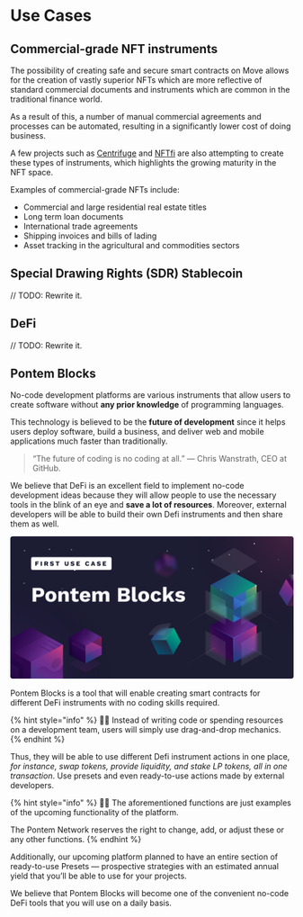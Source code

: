 # Use Cases

## Commercial-grade NFT instruments

The possibility of creating safe and secure smart contracts on Move allows for the creation of vastly superior NFTs which are more reflective of standard commercial documents and instruments which are common in the traditional finance world.

As a result of this, a number of manual commercial agreements and processes can be automated, resulting in a significantly lower cost of doing business.

A few projects such as [Centrifuge](https://medium.com/centrifuge/introducing-business-nfts-financial-business-documents-as-tokens-on-decentralized-networks-ec4b773f7ec5) and [NFTfi](https://nftfi.medium.com/the-nftfi-promissory-note-tokenizing-loans-as-nfts-erc721-e0dd9bbc7a8c) are also attempting to create these types of instruments, which highlights the growing maturity in the NFT space.

Examples of commercial-grade NFTs include:

* Commercial and large residential real estate titles
* Long term loan documents
* International trade agreements
* Shipping invoices and bills of lading
* Asset tracking in the agricultural and commodities sectors

## Special Drawing Rights (SDR) Stablecoin

// TODO: Rewrite it.

## DeFi

// TODO: Rewrite it.

## Pontem Blocks

No-code development platforms are various instruments that allow users to create software without **any prior knowledge** of programming languages.

This technology is believed to be the **future of development** since it helps users deploy software, build a business, and deliver web and mobile applications much faster than traditionally.

> “The future of coding is no coding at all.” 
> — Chris Wanstrath, CEO at GitHub.

We believe that DeFi is an excellent field to implement no-code development ideas because they will allow people to use the necessary tools in the blink of an eye and **save a lot of resources**. Moreover, external developers will be able to build their own Defi instruments and then share them as well.

![Pontem Blocks](/assets/illustrations/pontem_blocks.png "Pontem Blocks")

Pontem Blocks is a tool that will enable creating smart contracts for different DeFi instruments with no coding skills required.

{% hint style="info" %}
🧙‍♂️ Instead of writing code or spending resources on a development team, users will simply use drag-and-drop mechanics.
{% endhint %}

Thus, they will be able to use different Defi instrument actions in one plaсe, _for instance, swap tokens, provide liquidity, and stake LP tokens, all in one transaction_. Use presets and even ready-to-use actions made by external developers.

{% hint style="info" %}
🧙‍♂️ The aforementioned functions are just examples of the upcoming functionality of the platform. 

The Pontem Network reserves the right to change, add, or adjust these or any other functions.
{% endhint %}

Additionally, our upcoming platform planned to have an entire section of ready-to-use Presets — prospective strategies with an estimated annual yield that you’ll be able to use for your projects.

We believe that Pontem Blocks will become one of the convenient no-code DeFi tools that you will use on a daily basis.
